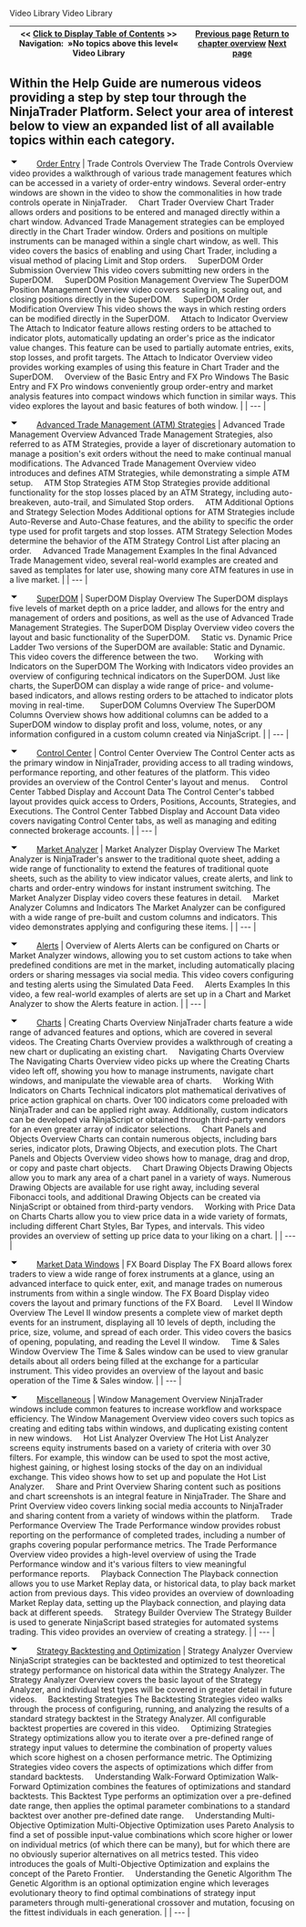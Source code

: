 ﻿
Video Library
Video Library

| << [Click to Display Table of Contents](video_library.md) >> **Navigation:**   »No topics above this level«   Video Library | [Previous page](welcome-1.md) [Return to chapter overview](welcome-1.md) [Next page](release_notes-1.md) |
| --- | --- |
## Within the Help Guide are numerous videos providing a step by step tour through the NinjaTrader Platform. Select your area of interest below to view an expanded list of all available topics within each category.
![tog_minus](tog_minus-1.gif)        [Order Entry](javascript:HMToggle('toggle','OrderEntry','OrderEntry_ICON'))
| Trade Controls Overview The Trade Controls Overview video provides a walkthrough of various trade management features which can be accessed in a variety of order-entry windows. Several order-entry windows are shown in the video to show the commonalities in how trade controls operate in NinjaTrader.      Chart Trader Overview Chart Trader allows orders and positions to be entered and managed directly within a chart window. Advanced Trade Management strategies can be employed directly in the Chart Trader window. Orders and positions on multiple instruments can be managed within a single chart window, as well. This video covers the basics of enabling and using Chart Trader, including a visual method of placing Limit and Stop orders.      SuperDOM Order Submission Overview This video covers submitting new orders in the SuperDOM.      SuperDOM Position Management Overview The SuperDOM Position Management Overview video covers scaling in, scaling out, and closing positions directly in the SuperDOM.      SuperDOM Order Modification Overview This video shows the ways in which resting orders can be modified directly in the SuperDOM.      Attach to Indicator Overview The Attach to Indicator feature allows resting orders to be attached to indicator plots, automatically updating an order's price as the indicator value changes. This feature can be used to partially automate entries, exits, stop losses, and profit targets. The Attach to Indicator Overview video provides working examples of using this feature in Chart Trader and the SuperDOM.      Overview of the Basic Entry and FX Pro Windows The Basic Entry and FX Pro windows conveniently group order-entry and market analysis features into compact windows which function in similar ways. This video explores the layout and basic features of both window. |
| --- |

![tog_minus](tog_minus-1.gif)        [Advanced Trade Management (ATM) Strategies](javascript:HMToggle('toggle','AdvancedTradeManagementStrategies','AdvancedTradeManagementStrategies_ICON'))
| Advanced Trade Management Overview Advanced Trade Management Strategies, also referred to as ATM Strategies, provide a layer of discretionary automation to manage a position's exit orders without the need to make continual manual modifications. The Advanced Trade Management Overview video introduces and defines ATM Strategies, while demonstrating a simple ATM setup.      ATM Stop Strategies ATM Stop Strategies provide additional functionality for the stop losses placed by an ATM Strategy, including auto-breakeven, auto-trail, and Simulated Stop orders.      ATM Additional Options and Strategy Selection Modes Additional options for ATM Strategies include Auto-Reverse and Auto-Chase features, and the ability to specific the order type used for profit targets and stop losses. ATM Strategy Selection Modes determine the behavior of the ATM Strategy Control List after placing an order.      Advanced Trade Management Examples In the final Advanced Trade Management video, several real-world examples are created and saved as templates for later use, showing many core ATM features in use in a live market. |
| --- |

![tog_minus](tog_minus-1.gif)        [SuperDOM](javascript:HMToggle('toggle','SuperDOM','SuperDOM_ICON'))
| SuperDOM Display Overview The SuperDOM displays five levels of market depth on a price ladder, and allows for the entry and management of orders and positions, as well as the use of Advanced Trade Management Strategies. The SuperDOM Display Overview video covers the layout and basic functionality of the SuperDOM.      Static vs. Dynamic Price Ladder Two versions of the SuperDOM are available: Static and Dynamic. This video covers the difference between the two.        Working with Indicators on the SuperDOM The Working with Indicators video provides an overview of configuring technical indicators on the SuperDOM. Just like charts, the SuperDOM can display a wide range of price- and volume-based indicators, and allows resting orders to be attached to indicator plots moving in real-time.        SuperDOM Columns Overview The SuperDOM Columns Overview shows how additional columns can be added to a SuperDOM window to display profit and loss, volume, notes, or any information configured in a custom column created via NinjaScript. |
| --- |

![tog_minus](tog_minus-1.gif)        [Control Center](javascript:HMToggle('toggle','ControlCenter','ControlCenter_ICON'))
| Control Center Overview The Control Center acts as the primary window in NinjaTrader, providing access to all trading windows, performance reporting, and other features of the platform. This video provides an overview of the Control Center's layout and menus.      Control Center Tabbed Display and Account Data The Control Center's tabbed layout provides quick access to Orders, Positions, Accounts, Strategies, and Executions. The Control Center Tabbed Display and Account Data video covers navigating Control Center tabs, as well as managing and editing connected brokerage accounts. |
| --- |

![tog_minus](tog_minus-1.gif)        [Market Analyzer](javascript:HMToggle('toggle','MarketAnalyzer','MarketAnalyzer_ICON'))
| Market Analyzer Display Overview The Market Analyzer is NinjaTrader's answer to the traditional quote sheet, adding a wide range of functionality to extend the features of traditional quote sheets, such as the ability to view indicator values, create alerts, and link to charts and order-entry windows for instant instrument switching. The Market Analyzer Display video covers these features in detail.      Market Analyzer Columns and Indicators The Market Analyzer can be configured with a wide range of pre-built and custom columns and indicators. This video demonstrates applying and configuring these items. |
| --- |

![tog_minus](tog_minus-1.gif)        [Alerts](javascript:HMToggle('toggle','Alerts','Alerts_ICON'))
| Overview of Alerts Alerts can be configured on Charts or Market Analyzer windows, allowing you to set custom actions to take when predefined conditions are met in the market, including automatically placing orders or sharing messages via social media. This video covers configuring and testing alerts using the Simulated Data Feed.      Alerts Examples In this video, a few real-world examples of alerts are set up in a Chart and Market Analyzer to show the Alerts feature in action. |
| --- |

![tog_minus](tog_minus-1.gif)        [Charts](javascript:HMToggle('toggle','Charts','Charts_ICON'))
| Creating Charts Overview NinjaTrader charts feature a wide range of advanced features and options, which are covered in several videos. The Creating Charts Overview provides a walkthrough of creating a new chart or duplicating an existing chart.      Navigating Charts Overview The Navigating Charts Overview video picks up where the Creating Charts video left off, showing you how to manage instruments, navigate chart windows, and manipulate the viewable area of charts.      Working With Indicators on Charts Technical indicators plot mathematical derivatives of price action graphical on charts. Over 100 indicators come preloaded with NinjaTrader and can be applied right away. Additionally, custom indicators can be developed via NinjaScript or obtained through third-party vendors for an even greater array of indicator selections.      Chart Panels and Objects Overview Charts can contain numerous objects, including bars series, indicator plots, Drawing Objects, and execution plots. The Chart Panels and Objects Overview video shows how to manage, drag and drop, or copy and paste chart objects.      Chart Drawing Objects Drawing Objects allow you to mark any area of a chart panel in a variety of ways. Numerous Drawing Objects are available for use right away, including several Fibonacci tools, and additional Drawing Objects can be created via NinjaScript or obtained from third-party vendors.      Working with Price Data on Charts Charts allow you to view price data in a wide variety of formats, including different Chart Styles, Bar Types, and intervals. This video provides an overview of setting up price data to your liking on a chart. |
| --- |

![tog_minus](tog_minus-1.gif)        [Market Data Windows](javascript:HMToggle('toggle','MarketDataWindows','MarketDataWindows_ICON'))
| FX Board Display The FX Board allows forex traders to view a wide range of forex instruments at a glance, using an advanced interface to quick enter, exit, and manage trades on numerous instruments from within a single window. The FX Board Display video covers the layout and primary functions of the FX Board.       Level II Window Overview The Level II window presents a complete view of market depth events for an instrument, displaying all 10 levels of depth, including the price, size, volume, and spread of each order. This video covers the basics of opening, populating, and reading the Level II window.      Time & Sales Window Overview The Time & Sales window can be used to view granular details about all orders being filled at the exchange for a particular instrument. This video provides an overview of the layout and basic operation of the Time & Sales window. |
| --- |

![tog_minus](tog_minus-1.gif)        [Miscellaneous](javascript:HMToggle('toggle','Miscellaneous','Miscellaneous_ICON'))
| Window Management Overview NinjaTrader windows include common features to increase workflow and workspace efficiency. The Window Management Overview video covers such topics as creating and editing tabs within windows, and duplicating existing content in new windows.      Hot List Analyzer Overview The Hot List Analyzer screens equity instruments based on a variety of criteria with over 30 filters. For example, this window can be used to spot the most active, highest gaining, or highest losing stocks of the day on an individual exchange. This video shows how to set up and populate the Hot List Analyzer.      Share and Print Overview Sharing content such as positions and chart screenshots is an integral feature in NinjaTrader. The Share and Print Overview video covers linking social media accounts to NinjaTrader and sharing content from a variety of windows within the platform.      Trade Performance Overview The Trade Performance window provides robust reporting on the performance of completed trades, including a number of graphs covering popular performance metrics. The Trade Performance Overview video provides a high-level overview of using the Trade Performance window and it's various filters to view meaningful performance reports.      Playback Connection The Playback connection allows you to use Market Replay data, or historical data, to play back market action from previous days. This video provides an overview of downloading Market Replay data, setting up the Playback connection, and playing data back at different speeds.      Strategy Builder Overview The Strategy Builder is used to generate NinjaScript based strategies for automated systems trading. This video provides an overview of creating a strategy. |
| --- |

![tog_minus](tog_minus-1.gif)        [Strategy Backtesting and Optimization](javascript:HMToggle('toggle','StrategyBacktestingAndOptimization','StrategyBacktestingAndOptimization_ICON'))
| Strategy Analyzer Overview NinjaScript strategies can be backtested and optimized to test theoretical strategy performance on historical data within the Strategy Analyzer. The Strategy Analyzer Overview covers the basic layout of the Strategy Analyzer, and individual test types will be covered in greater detail in future videos.      Backtesting Strategies The Backtesting Strategies video walks through the process of configuring, running, and analyzing the results of a standard strategy backtest in the Strategy Analyzer. All configurable backtest properties are covered in this video.      Optimizing Strategies Strategy optimizations allow you to iterate over a pre-defined range of strategy input values to determine the combination of property values which score highest on a chosen performance metric. The Optimizing Strategies video covers the aspects of optimizations which differ from standard backtests.      Understanding Walk-Forward Optimization Walk-Forward Optimization combines the features of optimizations and standard backtests. This Backtest Type performs an optimization over a pre-defined date range, then applies the optimal parameter combinations to a standard backtest over another pre-defined date range.      Understanding Multi-Objective Optimization Multi-Objective Optimization uses Pareto Analysis to find a set of possible input-value combinations which score higher or lower on individual metrics (of which there can be many), but for which there are no obviously superior alternatives on all metrics tested. This video introduces the goals of Multi-Objective Optimization and explains the concept of the Pareto Frontier.      Understanding the Genetic Algorithm The Genetic Algorithm is an optional optimization engine which leverages evolutionary theory to find optimal combinations of strategy input parameters through multi-generational crossover and mutation, focusing on the fittest individuals in each generation. |
| --- |
